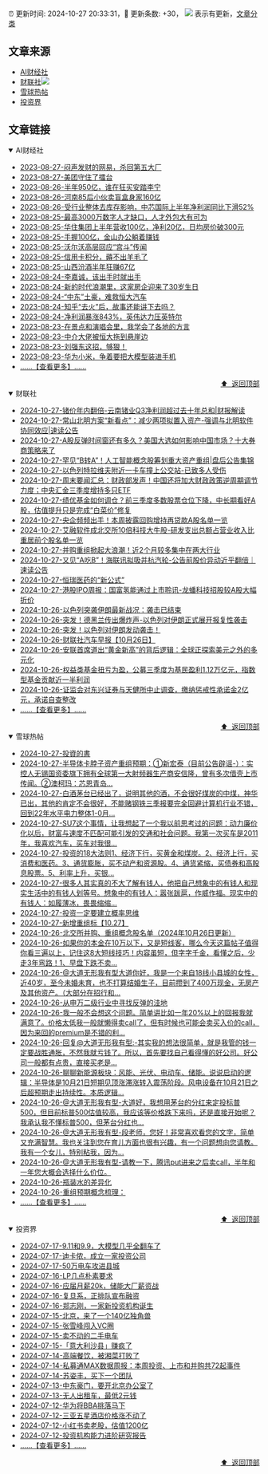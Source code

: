 ##

:alarm_clock: 更新时间: 2024-10-27 20:33:31，:rocket: 更新条数: +30， ![](/assets/dot.png) 表示有更新，[文章分类](/TAGS.md)

## 文章来源

- [AI财经社](#ai财经社)  
- [财联社](#财联社)![](/assets/dot.png)   
- [雪球热帖](#雪球热帖)  
- [投资界](#投资界)  

## 文章链接

<details open>
<summary id="ai财经社">
 AI财经社
</summary>


- [2023-08-27-闷声发财的网易，杀回第五大厂](https://www.aicaijing.com.cn/article/18610)  
- [2023-08-27-美团守住了擂台](https://www.aicaijing.com.cn/article/18611)  
- [2023-08-26-半年950亿，谁在狂买安踏李宁](https://www.aicaijing.com.cn/article/18607)  
- [2023-08-26-河南85后小伙卖盲盒身家160亿](https://www.aicaijing.com.cn/article/18608)  
- [2023-08-26-受行业整体去库存影响，中芯国际上半年净利润同比下滑52%](https://www.aicaijing.com.cn/article/18609)  
- [2023-08-25-最高3000万数字人才缺口，人才外包大有可为](https://www.aicaijing.com.cn/article/18601)  
- [2023-08-25-华住集团上半年营收100亿，净利20亿，日均房价破300元](https://www.aicaijing.com.cn/article/18602)  
- [2023-08-25-手握100亿，金山办公躺着赚钱](https://www.aicaijing.com.cn/article/18603)  
- [2023-08-25-沃尔沃高层回应“宫斗”传闻](https://www.aicaijing.com.cn/article/18604)  
- [2023-08-25-信用卡积分，薅不出羊毛了](https://www.aicaijing.com.cn/article/18605)  
- [2023-08-25-山西汾酒半年狂赚67亿](https://www.aicaijing.com.cn/article/18606)  
- [2023-08-24-李嘉诚，该出手时就出手](https://www.aicaijing.com.cn/article/18596)  
- [2023-08-24-新的时代浪潮里，这家房企迎来了30岁生日](https://www.aicaijing.com.cn/article/18597)  
- [2023-08-24-“中东”土豪，难救恒大汽车](https://www.aicaijing.com.cn/article/18598)  
- [2023-08-24-知乎“去火”后，故事还能讲下去吗？](https://www.aicaijing.com.cn/article/18599)  
- [2023-08-24-净利润暴涨843%，英伟达力压英特尔](https://www.aicaijing.com.cn/article/18600)  
- [2023-08-23-在景点和演唱会里，我学会了各地的方言](https://www.aicaijing.com.cn/article/18591)  
- [2023-08-23-中介大佬被恒大拖到悬崖边](https://www.aicaijing.com.cn/article/18592)  
- [2023-08-23-刘强东这招，够狠！](https://www.aicaijing.com.cn/article/18593)  
- [2023-08-23-华为小米，争着要把大模型装进手机](https://www.aicaijing.com.cn/article/18594)  
- [......【查看更多】......](/details/AI财经社.md)

<div align="right"><a href="#文章来源">⬆ &nbsp;返回顶部</a></div>
</details>

<details open>
<summary id="财联社">
 财联社
</summary>


- [2024-10-27-锗价年内翻倍-云南锗业Q3净利润超过去十年总和|财报解读](https://www.cls.cn/detail/1838858)  
- [2024-10-27-常山北明方案“新看点”：减少两项拟置入资产-强调与北明软件协同效应|速读公告](https://www.cls.cn/detail/1838855)  
- [2024-10-27-A股反弹时间窗还有多久？美国大选如何影响中国市场？十大券商策略来了](https://www.cls.cn/detail/1838815)  
- [2024-10-27-罕见“B转A”！人工智能概念股筹划重大资产重组|盘后公告集锦](https://www.cls.cn/detail/1838792)  
- [2024-10-27-以色列特拉维夫附近一卡车撞上公交站-已致多人受伤](https://www.cls.cn/detail/1838686)  
- [2024-10-27-周末要闻汇总：财政部发声！中国还将加大财政政策逆周期调节力度；中央汇金三季度增持多只ETF](https://www.cls.cn/detail/1838662)  
- [2024-10-27-绩优基金如何调仓？前三季度多数股票仓位下降，中长期看好A股，估值提升只是完成“白菜价”修复](https://www.cls.cn/detail/1838643)  
- [2024-10-27-央企频频出手！本周披露回购增持再贷款A股名单一览](https://www.cls.cn/detail/1838594)  
- [2024-10-27-艾融软件成北交所10倍科技大牛股-研发支出总额占营业收入比重居前个股名单一览](https://www.cls.cn/detail/1838771)  
- [2024-10-27-并购重组掀起大浪潮！近2个月较多集中在两大行业](https://www.cls.cn/detail/1838782)  
- [2024-10-27-又见“A吃B”！海联讯拟吸并杭汽轮-公告前股价异动近乎翻倍｜速读公告](https://www.cls.cn/detail/1838787)  
- [2024-10-27-恒瑞医药的“新公式”](https://www.cls.cn/detail/1838789)  
- [2024-10-27-港股IPO周报：国富氢能通过上市聆讯-龙蟠科技招股较A股大幅折价](https://www.cls.cn/detail/1838590)  
- [2024-10-26-以色列突袭伊朗最新战况：袭击已结束](https://www.cls.cn/detail/1838297)  
- [2024-10-26-突发！德黑兰传出爆炸声-以色列对伊朗正式展开报复性袭击](https://www.cls.cn/detail/1838252)  
- [2024-10-26-突发！以色列对伊朗发动袭击！](https://www.cls.cn/detail/1838237)  
- [2024-10-26-财联社汽车早报【10月26日】](https://www.cls.cn/detail/1838244)  
- [2024-10-26-安联首席道出“黄金新高”的背后逻辑：全球正探索美元之外的多元化](https://www.cls.cn/detail/1838310)  
- [2024-10-26-权益类基金扭亏为盈，公募三季度为基民盈利1.12万亿元，指数型基金贡献近一半利润](https://www.cls.cn/detail/1838306)  
- [2024-10-26-证监会对东兴证券与天健所中止调查，缴纳惩戒性承诺金2亿元，承诺自查整改](https://www.cls.cn/detail/1838307)  
- [......【查看更多】......](/details/财联社.md)

<div align="right"><a href="#文章来源">⬆ &nbsp;返回顶部</a></div>
</details>

<details open>
<summary id="雪球热帖">
 雪球热帖
</summary>


- [2024-10-27-投資的書](https://xueqiu.com/4138302318/309769845)  
- [2024-10-27-半导体卡脖子资产重组预期：①新宏泰（目前公告辟谣-）：实控人无锡国资委旗下拥有全球第一大射频器生产商安信隆，曾有多次借壳上市传闻。②澳柯玛：芯恩青岛...](https://xueqiu.com/5849638862/309746159)  
- [2024-10-27-白酒茅台已经出了，说明其他的酒，不会很好煤炭的中煤，神华已出，其他的肯定不会很好，不能赌钢铁三季报要完全回避计算机行业不错，回到22年水平电力整体1-0月...](https://xueqiu.com/8790885129/309735192)  
- [2024-10-27-SU7这个事情，让我想起了一个我以前思考过的问题：动力廉价化以后，财富与速度不匹配可能引发的交通和社会问题。我第一次买车是2011年，我喜欢汽车，买车对我很...](https://xueqiu.com/6876843497/309727373)  
- [2024-10-27-投资的18大法则1、经济下行，买黄金和煤炭。2、经济上行，买消费和医药。3、通货膨胀，买不动产和资源股。4、通货紧缩，买债券和高股息股票。5、利率上升，买银...](https://xueqiu.com/3177835719/309728115)  
- [2024-10-27-很多人其实真的不大了解有钱人，他把自己想象中的有钱人和现实生活中的有钱人划等号。想象中的有钱人：嚣张跋扈，作威作福。现实中的有钱人：如履薄冰，畏畏缩缩...](https://xueqiu.com/6876843497/309744160)  
- [2024-10-27-投资一定要建立概率思维](https://xueqiu.com/6146592061/309738478)  
- [2024-10-27-新增重组标【10.27】](https://xueqiu.com/6242840982/309767142)  
- [2024-10-26-北交所并购、重组概念股名单（2024年10月26日更新）](https://xueqiu.com/5341678181/309700024)  
- [2024-10-26-如果你的本金在10万以下，又是短线客，哪么今天这篇帖子值得你看三遍以上，记住这8大短线技巧！内容虽短，但字字千金，看懂之后，少走3年弯路！1、早盘下跌不卖...](https://xueqiu.com/1461471898/309684225)  
- [2024-10-26-@大道无形我有型大道你好，我是一个来自18线小县城的女性，近40岁，至今未婚未育，也不打算结婚生子，目前攒到了400万现金，无房产及其他资产。（大部分在招行和...](https://xueqiu.com/2228794680/309695436)  
- [2024-10-26-从申万二级行业中寻找反弹的洼地](https://xueqiu.com/6146592061/309677326)  
- [2024-10-26-我一般不会想这个问题。简单讲比如一年20%以上的回报我就满意了。价格太低我一般就懒得卖call了，但有时候也可能会卖买入价的call，因为来回的premium是不错的利...](https://xueqiu.com/1247347556/309685966)  
- [2024-10-26-回复@大道无形我有型:-其实我的想法很简单，就是我管的钱一定要战胜通胀，不然我就亏钱了。所以，首先要找自己看得懂的好公司。好公司一般都有点贵，直接买老是...](https://xueqiu.com/1247347556/309683094)  
- [2024-10-26-聊聊新能源板块：风能、光伏、电动车、储能。说说启动的逻辑：半导体是10月21日短期见顶涨滞涨转入震荡阶段。风电设备在10月21日之后超预期走出持续性。本质逻辑...](https://xueqiu.com/7860276567/309673898)  
- [2024-10-26-@大道无形我有型-大道好，我想用茅台的分红来定投标普500，但目前标普500估值较高，我应该等价格跌下来吗，还是直接开始呢？我承认我不懂标普500，但茅台分红也...](https://xueqiu.com/1376507766/309679985)  
- [2024-10-26-@大道无形我有型-段老师，您好！非常喜欢看您的文字，简单又充满智慧。我也关注到您在育儿方面也很有兴趣，有一个问题想向您请教。我有一个女儿，特别粘我，因为...](https://xueqiu.com/9336837899/309682878)  
- [2024-10-26-@大道无形我有型-请教一下，腾讯put进来之后卖call，半年和一年您大概会选择什么价位。](https://xueqiu.com/6030850692/309685543)  
- [2024-10-26-瓶装水的差异化](https://xueqiu.com/8745459979/309690963)  
- [2024-10-26-重组预期概念梳理：](https://xueqiu.com/4185949384/309713753)  
- [......【查看更多】......](/details/雪球热帖.md)

<div align="right"><a href="#文章来源">⬆ &nbsp;返回顶部</a></div>
</details>

<details open>
<summary id="投资界">
 投资界
</summary>


- [2024-07-17-9.11和9.9，大模型几乎全翻车了](https://posts.careerengine.us/p/6697778c44726b29bffa3a09)  
- [2024-07-17-迪卡侬，成立一家投资公司](https://posts.careerengine.us/p/6697778c44726b29bffa3a01)  
- [2024-07-17-50万电车攻进县城](https://posts.careerengine.us/p/6697779c831e1d29eea44253)  
- [2024-07-16-LP几点朴素要求](https://posts.careerengine.us/p/669636a8720ed522248054dc)  
- [2024-07-16-应届月薪20k，储能大厂薪资战](https://posts.careerengine.us/p/669636a8720ed522248054d4)  
- [2024-07-16-复旦系，正排队宣布融资](https://posts.careerengine.us/p/66963699cb38e136a496986c)  
- [2024-07-16-郑志刚，一家新投资机构诞生](https://posts.careerengine.us/p/66963699cb38e136a4969874)  
- [2024-07-15-北京，来了一个140亿独角兽](https://posts.careerengine.us/p/6694db59a0c3ac562b61f9af)  
- [2024-07-15-张雪峰闯入VC圈](https://posts.careerengine.us/p/6694db59a0c3ac562b61f9b7)  
- [2024-07-15-卖不动的二手电车](https://posts.careerengine.us/p/6694db6836b2f1565d9b541a)  
- [2024-07-15-「意大利沙县」赚疯了](https://posts.careerengine.us/p/6694db6836b2f1565d9b5422)  
- [2024-07-14-高端餐饮，被湘菜打败了](https://posts.careerengine.us/p/6693862333c6e710d0bf9dc4)  
- [2024-07-14-私募通MAX数据周报：本周投资、上市和并购共72起事件](https://posts.careerengine.us/p/6693862333c6e710d0bf9dcc)  
- [2024-07-14-苏姿丰，买下一个团队](https://posts.careerengine.us/p/6693861481427510b2b9c123)  
- [2024-07-13-中东豪门，要开北京办公室了](https://posts.careerengine.us/p/66922794a876f80d113b51fe)  
- [2024-07-13-无人出租车，最低2元钱](https://posts.careerengine.us/p/669227b82202ae0dfac5d713)  
- [2024-07-12-华为将BBA挑落马下](https://posts.careerengine.us/p/6690a6c68082df14ead7eaac)  
- [2024-07-12-三亚五星酒店价格涨不动了](https://posts.careerengine.us/p/6690a6c68082df14ead7eaa4)  
- [2024-07-12-小红书卖老股，估值1200亿](https://posts.careerengine.us/p/6690a6b756b00014bcc00e8f)  
- [2024-07-12-投资机构能力进阶研究报告](https://posts.careerengine.us/p/6690a6b756b00014bcc00e87)  
- [......【查看更多】......](/details/投资界.md)

<div align="right"><a href="#文章来源">⬆ &nbsp;返回顶部</a></div>
</details>
